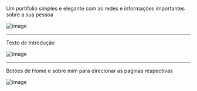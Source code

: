 Um portifolio simples e elegante com as redes e informações importantes sobre a sua pessoa

![image](https://github.com/user-attachments/assets/39f1158c-3741-4449-8378-34e76e1f734c)

--------------------------------------------------------------------------------------------

Texto de Introdução

![image](https://github.com/user-attachments/assets/ed6d5c40-4b8c-4ab7-927f-e2588a4b3d0f)

--------------------------------------------------------------------------------------------

Botões de Home e sobre mim para direcionar as paginas respectivas

![image](https://github.com/user-attachments/assets/24b3c232-909b-492f-9f28-c9998cd3b924)
